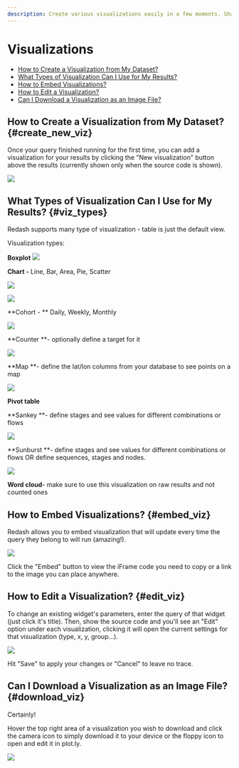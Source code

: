 ```yaml
---
description: Create various visualizations easily in a few moments. Share, embed and download visualizations and use wherever needed.
---
```


# Visualizations

* [How to Create a Visualization from My Dataset?](#create_new_viz)
* [What Types of Visualization Can I Use for My Results?](#viz_types)
* [How to Embed Visualizations?](#embed_viz)
* [How to Edit a Visualization?](#edit_viz)
* [Can I Download a Visualization as an Image File?](#download_viz)

## How to Create a Visualization from My Dataset? {#create_new_viz}

Once your query finished running for the first time, you can add a visualization for your results by clicking the "New visualization" button above the results (currently shown only when the source code is shown).

![](../assets/gifs/visualization/new_viz.gif)

## What Types of Visualization Can I Use for My Results? {#viz_types}

Redash supports many type of visualization - table is just the default view.

Visualization types:

**Boxplot**
![](../assets/visualization_examples/boxplot.png)

**Chart -** Line, Bar, Area, Pie, Scatter

![](../assets/visualization_examples/chart.png)

![](../assets/visualization_examples/pie_chart.png)

**Cohort - ** Daily, Weekly, Monthly

![](../assets/visualization_examples/cohort.png)

**Counter **- optionally define a target for it

![](../assets/visualization_examples/counter.png)

**Map **- define the lat/lon columns from your database to see points on a map

![](../assets/visualization_examples/map.png)

**Pivot table**

**Sankey **- define stages and see values for different combinations or flows

![](../assets/visualization_examples/Sankey.png)

**Sunburst **- define stages and see values for different combinations or flows OR define sequences, stages and nodes.

![](../assets/visualization_examples/Sunburst.png)

**Word cloud**- make sure to use this visualization on raw results and not counted ones

## How to Embed Visualizations? {#embed_viz}

Redash allows you to embed visualization that will update every time the query they belong to will run (amazing!).

![](../assets/embed_viz.png)

Click the "Embed" button to view the iFrame code you need to copy or a link to the image you can place anywhere.

## How to Edit a Visualization? {#edit_viz}

To change an existing widget's parameters, enter the query of that widget (just click it's title). Then, show the source code and you'll see an "Edit" option under each visualization, clicking it will open the current settings for that visualization (type, x, y, group...).

![](../assets/visualization_examples/edit_viz.png)

Hit "Save" to apply your changes or "Cancel" to leave no trace.

## Can I Download a Visualization as an Image File? {#download_viz}

Certainly!

Hover the top right area of a visualization you wish to download and click the camera icon to simply download it to your device or the floppy icon to open and edit it in plot.ly.

![](../assets/download_viz.png)
